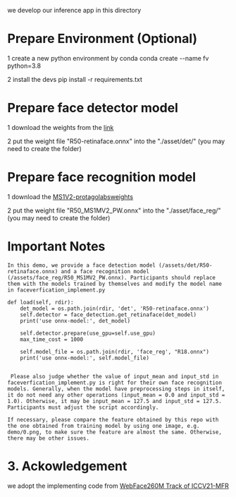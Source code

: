 we develop our inference app in this directory

# Prepare Environment (Optional)

1 create a new python environment by conda
conda create --name fv python=3.8

2 install the devs
pip install -r requirements.txt



# Prepare face detector model 
1 download the weights from the [link](https://drive.google.com/file/d/127N01CeSd78vf9ayMAb3ZUXilUl6T69f/view?usp=sharing)

2 put the weight file "R50-retinaface.onnx" into the "./asset/det/" (you may need to create the folder) 

# Prepare face recognition model

1 download the [MS1V2-protagolabsweights](https://drive.google.com/file/d/1P7FZU16MOthOQ2cMXg1DZwXrYn0Js2wJ/view?usp=sharing)

2 put the weight file "R50_MS1MV2_PW.onnx" into the "./asset/face_reg/" (you may need to create the folder) 

# Important Notes

    In this demo, we provide a face detection model (/assets/det/R50-retinaface.onnx) and a face recognition model (/assets/face_reg/R50_MS1MV2_PW.onnx). Participants should replace them with the models trained by themselves and modify the model name in faceverfication_implement.py

    def load(self, rdir):
        det_model = os.path.join(rdir, 'det', 'R50-retinaface.onnx')
        self.detector = face_detection.get_retinaface(det_model)
        print('use onnx-model:', det_model)

        self.detector.prepare(use_gpu=self.use_gpu)
        max_time_cost = 1000

        self.model_file = os.path.join(rdir, 'face_reg', "R18.onnx")
        print('use onnx-model:', self.model_file)


     Please also judge whether the value of input_mean and input_std in faceverfication_implement.py is right for their own face recognition models. Generally, when the model have preprocessing steps in itself, it do not need any other operations (input_mean = 0.0 and input_std = 1.0). Otherwise, it may be input_mean = 127.5 and input_std = 127.5. Participants must adjust the script accordingly.
    
    If necessary, please compare the feature obtained by this repo with the one obtained from training model by using one image, e.g. demo/0.png, to make sure the feature are almost the same. Otherwise, there may be other issues.


# 3. Ackowledgement
we adopt the implementing code from [WebFace260M Track of ICCV21-MFR](https://github.com/WebFace260M/webface260m-iccv21-mfr)
